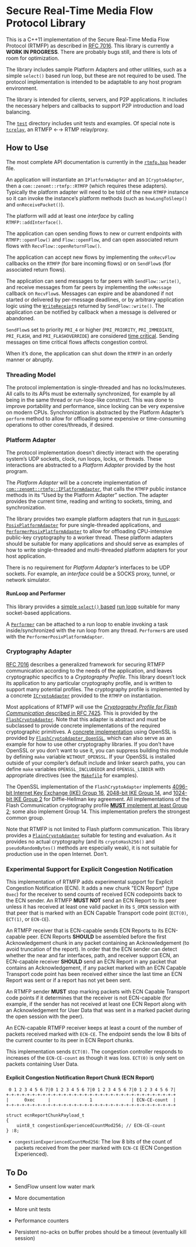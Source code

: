 Secure Real-Time Media Flow Protocol Library
============================================
This is a C++11 implementation of the Secure Real-Time Media Flow Protocol
(RTMFP) as described in [RFC 7016][]. This library is currently a
**WORK IN PROGRESS**. There are probably bugs still, and there is lots of
room for optimization.

The library includes sample Platform Adapters and other utilities, such as a
simple `select()` based run loop, but these are not required to be used. The
protocol implementation is intended to be adaptable to any host program
environment.

The library is intended for clients, servers, and P2P applications. It includes
the necessary helpers and callbacks to support P2P introduction and load
balancing.

The [`test`](test/) directory includes unit tests and examples. Of special
note is [`tcrelay`](test/tcrelay.cpp), an RTMFP ←→ RTMP relay/proxy.

How to Use
----------
The most complete API documentation is currently in the
[`rtmfp.hpp`](include/rtmfp/rtmfp.hpp) header file.

An application will instantiate an `IPlatformAdapter` and an `ICryptoAdapter`,
then a `com::zenomt::rtmfp::RTMFP` (which requires these adapters).  Typically
the platform adapter will need to be told of the new `RTMFP` instance so it
can invoke the instance’s platform methods (such as `howLongToSleep()` and
`onReceivePacket()`).

The platform will add at least one *interface* by calling `RTMFP::addInterface()`.

The application can open sending flows to new or current endpoints with
`RTMFP::openFlow()` and `Flow::openFlow`, and can open associated return flows
with `RecvFlow::openReturnFlow()`.

The application can accept new flows by implementing the `onRecvFlow` callbacks
on the `RTMFP` (for bare incoming flows) or on `SendFlow`s (for associated
return flows).

The application can send messages to far peers with `SendFlow::write()`, and
receive messages from far peers by implementing the `onMessage` callback on
`RecvFlow`s.  Messages can expire and be abandoned if not started or delivered
by per-message deadlines, or by arbitrary application logic using the
[`WriteReceipt`](include/rtmfp/WriteReceipt.hpp)s returned by `SendFlow::write()`.
The application can be notified by callback when a message is delivered or
abandoned.

`SendFlow`s set to priority `PRI_4` or higher (`PRI_PRIORITY`, `PRI_IMMEDIATE`,
`PRI_FLASH`, and `PRI_FLASHOVERRIDE`) are considered
[time critical](https://tools.ietf.org/html/rfc7016#section-3.1). Sending
messages on time critical flows affects congestion control.

When it’s done, the application can shut down the `RTMFP` in an orderly manner
or abruptly.

### Threading Model
The protocol implementation is single-threaded and has no locks/mutexes. All
calls to its APIs must be externally synchronized, for example by all being
in the same thread or run-loop-like construct. This was done to improve
portability and performance, since locking can be very expensive on modern
CPUs. Synchronization is abstracted by the Platform Adapter’s `perform` method
to allow for offloading some expensive or time-consuming operations to other
cores/threads, if desired.

### Platform Adapter
The protocol implementation doesn’t directly interact with the operating
system’s UDP sockets, clock, run loops, locks, or threads. These interactions
are abstracted to a *Platform Adapter* provided by the host program.

The *Platform Adapter* will be a concrete implementation of
[`com::zenomt::rtmfp::IPlatformAdapter`](include/rtmfp/rtmfp.hpp), that calls
the `RTMFP` public instance methods in its “Used by the Platform Adapter”
section.  The adapter provides the current time, reading and writing to
sockets, timing, and synchronization.

The library provides two example platform adapters that run in
[`RunLoop`](include/rtmfp/RunLoop.hpp)s:
[`PosixPlatformAdapter`](include/rtmfp/PosixPlatformAdapter.hpp) for pure
single-threaded applications, and
[`PerformerPosixPlatformAdapter`](include/rtmfp/PerformerPosixPlatformAdapter.hpp) to
allow for offloading CPU-intensive public-key cryptography to a worker thread.
These platform adapters should be suitable for many applications and should
serve as examples of how to write single-threaded and multi-threaded platform
adapters for your host application.

There is no requirement for *Platform Adapter’s* interfaces to be UDP sockets.
For example, an *interface* could be a SOCKS proxy, tunnel, or network
simulator.

#### RunLoop and Performer
This library provides a [simple `select()` based](include/rtmfp/SelectRunLoop.hpp)
[run loop](include/rtmfp/RunLoop.hpp) suitable for many socket-based applications.

A [`Performer`](include/rtmfp/Performer.hpp) can be attached to a run loop
to enable invoking a task inside/synchronized with the run loop from any
thread. `Performer`s are used with the `PerformerPosixPlatformAdapter`.

### Cryptography Adapter
[RFC 7016][] describes a generalized framework for securing RTMFP communication
according to the needs of the application, and leaves cryptographic specifics
to a *Cryptography Profile*. This library doesn’t lock its application to any
particular cryptography profile, and is written to support many potential
profiles. The cryptography profile is implemented by a concrete
[`ICryptoAdapter`](include/rtmfp/rtmfp.hpp) provided to the `RTMFP` on
instantiation.

Most applications of RTMFP will use the
[*Cryptography Profile for Flash Communication* described in RFC 7425][RFC 7425].
This is provided by the [`FlashCryptoAdapter`](include/rtmfp/FlashCryptoAdapter.hpp).
Note that this adapter is abstract and must be subclassed to provide concrete
implementations of the required cryptographic primitives. A
[concrete implementation](src/FlashCryptoAdapter_OpenSSL.cpp) using OpenSSL is
provided by
[`FlashCryptoAdapter_OpenSSL`](include/rtmfp/FlashCryptoAdapter_OpenSSL.hpp),
which can also serve as an example for how to use other cryptography
libraries. If you don’t have OpenSSL or you don’t want to use it, you can suppress
building this module by defining `make` variable `WITHOUT_OPENSSL`. If your
OpenSSL is installed outside of your compiler’s default include and linker
search paths, you can define `make` variables `OPENSSL_INCLUDEDIR` and
`OPENSSL_LIBDIR` with appropriate directives (see the [`Makefile`](Makefile)
for examples).

The OpenSSL implementation of the `FlashCryptoAdapter` implements
[4096-bit Internet Key Exchange (IKE) Group 16][MODP 4096],
[2048-bit IKE Group 14][MODP 2048], and [1024-bit IKE Group 2][MODP 1024] for
Diffie-Hellman key agreement. All implementations of the
Flash Communication cryptography profile
[**MUST** implement at least Group 2](https://tools.ietf.org/html/rfc7425#section-4.2);
some also implement Group 14. This implementation prefers the strongest
common group.

Note that RTMFP is not limited to Flash platform communication.  This library
provides a [`PlainCryptoAdapter`](include/rtmfp/PlainCryptoAdapter.hpp)
suitable for testing and evaluation. As it provides no actual cryptography
(and its `cryptoHash256()` and `pseudoRandomBytes()` methods are especially
weak), it is not suitable for production use in the open Internet. Don’t.

### Experimental Support for Explicit Congestion Notification
This implementation of RTMFP adds experimental support for Explicit Congestion
Notification (ECN). It adds a new chunk "ECN Report" (type `0xec`) for the
receiver to send counts of received ECN codepoints back to the ECN sender.
An RTMFP **MUST NOT** send an ECN Report to its peer unless it has received
at least one valid packet in its `S_OPEN` session with that peer that is
marked with an ECN Capable Transport code point (`ECT(0)`, `ECT(1)`, or
`ECN-CE`).

An RTMFP receiver that is ECN-capable sends ECN Reports to its ECN-capable
peer.  ECN Reports **SHOULD** be assembled before the first Acknowledgement
chunk in any packet containing an Acknowledgement (to avoid truncation of the
report). In order that the ECN sender can detect whether the near and far
interfaces, path, and receiver support ECN, an ECN-capable receiver **SHOULD**
send an ECN Report in any packet that contains an Acknowledgement, if any
packet marked with an ECN Capable Transport code point has been received
either since the last time an ECN Report was sent or if a report has not yet
been sent.

An RTMFP sender **MUST** stop marking packets with ECN Capable Transport code
points if it determines that the receiver is not ECN-capable (for example,
if the sender has not received at least one ECN Report along with an
Acknowledgement for User Data that was sent in a marked packet during the
open session with the peer).

An ECN-capable RTMFP receiver keeps at least a count of the number of packets
received marked with `ECN-CE`. The endpoint sends the low 8 bits of the current
counter to its peer in ECN Report chunks.

This implementation sends `ECT(0)`.  The congestion controller responds to
increases of the `ECN-CE-count` as though it was loss. `ECT(0)` is only sent
on packets containing User Data.

#### Explicit Congestion Notification Report Chunk (ECN Report)

	 0 1 2 3 4 5 6 7|0 1 2 3 4 5 6 7|0 1 2 3 4 5 6 7|0 1 2 3 4 5 6 7|
	+-+-+-+-+-+-+-+-+-+-+-+-+-+-+-+-+-+-+-+-+-+-+-+-+-+-+-+-+-+-+-+-+
	|      0xec     |               1               | ECN-CE-count  |
	+-+-+-+-+-+-+-+-+-+-+-+-+-+-+-+-+-+-+-+-+-+-+-+-+-+-+-+-+-+-+-+-+
	
	struct ecnReportChunkPayload_t
	{
	    uint8_t congestionExperiencedCountMod256; // ECN-CE-count
	} :8;

- `congestionExperiencedCountMod256`: The low 8 bits of the count of packets
  received from the peer marked with `ECN-CE` (ECN Congestion Experienced).

To Do
-----
* SendFlow unsent low water mark
* More documentation
* More unit tests
* Performance counters
* Persistent no-acks on buffer probes should be a timeout (eventually kill session)

  [MODP 1024]: https://tools.ietf.org/html/rfc7296#appendix-B.2
  [MODP 2048]: https://tools.ietf.org/html/rfc3526#section-3
  [MODP 4096]: https://tools.ietf.org/html/rfc3526#section-5
  [RFC 7016]: https://tools.ietf.org/html/rfc7016
  [RFC 7425]: https://tools.ietf.org/html/rfc7425
